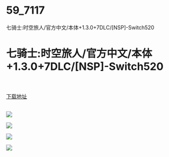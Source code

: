 # 59_7117
七骑士:时空旅人/官方中文/本体+1.3.0+7DLC/[NSP]-Switch520
# 七骑士:时空旅人/官方中文/本体+1.3.0+7DLC/[NSP]-Switch520
 <br/></br>
[下载地址](https://www.switch520.cc/article/7117 "下载地址")
<br/></br>

<p><span><strong><img src="https://www.switch520.cc/muke_img/upload_art_editor_20201105-1_e85e841ecda0a8830b0d99c6f495e296.jpg"></strong></span></p>
<p><span><strong><img src="https://www.switch520.cc/muke_img/upload_art_editor_20201105-1_2cb70a0b95c0301b7a9cd67b18cdd9d8.jpg"></strong></span></p>
<p><span><strong><img src="https://www.switch520.cc/muke_img/upload_art_editor_20201105-1_541f062698b6d83c7c7250dcbf2f6f24.jpg"></strong></span></p>
<p><span><strong><img src="https://www.switch520.cc/muke_img/upload_art_editor_20201105-1_c24de697d78a0f3621a9cc78f42148d4.jpg"></strong></span></p>
<p></p>
<p></p>
